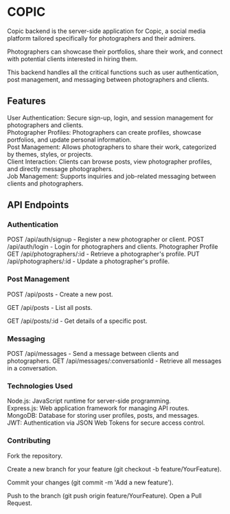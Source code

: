 <h1>COPIC</h1>
<p>Copic backend is the server-side application for Copic, a social media platform tailored specifically for photographers and their admirers.</p>
<p>Photographers can showcase their portfolios, share their work, and connect with potential clients interested in hiring them. </p>
<p>This backend handles all the critical functions such as user authentication, post management, and messaging between photographers and clients.</p>

<h2>Features</h2>
User Authentication: Secure sign-up, login, and session management for photographers and clients.
<br>
Photographer Profiles: Photographers can create profiles, showcase portfolios, and update personal information.
<br>
Post Management: Allows photographers to share their work, categorized by themes, styles, or projects.
<br>
Client Interaction: Clients can browse posts, view photographer profiles, and directly message photographers.
<br>
Job Management: Supports inquiries and job-related messaging between clients and photographers.
<br>


<h2>API Endpoints</h2>
<h3>Authentication</h3>
POST /api/auth/signup - Register a new photographer or client.
POST /api/auth/login - Login for photographers and clients.
Photographer Profile
GET /api/photographers/:id - Retrieve a photographer's profile.
PUT /api/photographers/:id - Update a photographer's profile.
<h3>Post Management</h3> 
<p>POST /api/posts - Create a new post.</p>
<p>GET /api/posts - List all posts.</p>
GET /api/posts/:id - Get details of a specific post.
<h3>Messaging</h3>
POST /api/messages - Send a message between clients and photographers.
GET /api/messages/:conversationId - Retrieve all messages in a conversation.
<h3>Technologies Used</h3> 
Node.js: JavaScript runtime for server-side programming.
<br>
Express.js: Web application framework for managing API routes.
<br>
MongoDB: Database for storing user profiles, posts, and messages.
<br>
JWT: Authentication via JSON Web Tokens for secure access control.
<br>
<h3>Contributing</h3>
Fork the repository.
<p>Create a new branch for your feature (git checkout -b feature/YourFeature).</p>
<p>Commit your changes (git commit -m 'Add a new feature').</p>
Push to the branch (git push origin feature/YourFeature).
Open a Pull Request.
